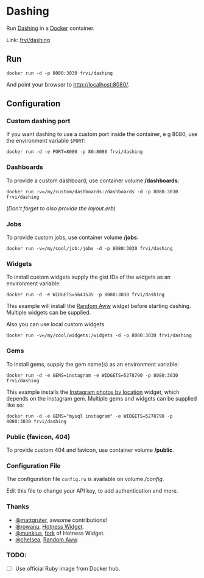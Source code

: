 # Dashing
Run [Dashing](http://dashing.io/) in a [Docker](http://docker.io/) container.

Link: [frvi/dashing](https://registry.hub.docker.com/u/frvi/dashing/)


## Run
```docker run -d -p 8080:3030 frvi/dashing```

And point your browser to [http://localhost:8080/](http://localhost:8080/).


## Configuration
### Custom dashing port
If you want dashing to use a custom port inside the container, e g 8080, use the environment variable `$PORT`:

```docker run -d -e PORT=8080 -p 80:8080 frvi/dashing```

### Dashboards
To provide a custom dashboard, use container volume **/dashboards**:

```docker run -v=/my/custom/dashboards:/dashboards -d -p 8080:3030 frvi/dashing```

(*Don't forget to also provide the layout.erb*)

### Jobs
To provide custom jobs, use container volume **/jobs**:

```docker run -v=/my/cool/job:/jobs -d -p 8080:3030 frvi/dashing```

### Widgets
To install custom widgets supply the gist IDs of the widgets as an environment variable:

```docker run -d -e WIDGETS=5641535 -p 8080:3030 frvi/dashing```

This example will install the [Random Aww](https://gist.github.com/chelsea/5641535) widget
before starting dashing. Multiple widgets can be supplied.

Also you can use local custom widgets

```docker run -v=/my/cool/widgets:/widgets -d -p 8080:3030 frvi/dashing```


### Gems
To install gems, supply the gem name(s) as an environment variable:

```docker run -d -e GEMS=instagram -e WIDGETS=5278790 -p 8080:3030 frvi/dashing```

This example installs the [Instagram photos by location](https://gist.github.com/mjamieson/5278790) widget,
which depends on the instagram gem. Multiple gems and widgets can be supplied like so:

```docker run -d -e GEMS="mysql instagram" -e WIDGETS=5278790 -p 8080:3030 frvi/dashing```

### Public (favicon, 404)
To provide custom 404 and favicon, use container volume **/public**.

### Configuration File
The configuration file ```config.ru``` is available on volume */config*.

Edit this file to change your API key, to add authentication and more.


### Thanks
- [@mattgruter](https://github.com/mattgruter), awsome contributions!
- [@rowanu](https://github.com/rowanu), [Hotness Widget](https://gist.github.com/rowanu/6246149).
- [@munkius](https://github.com/munkius), [fork](https://gist.github.com/munkius/9209839) of Hotness Widget.
- [@chelsea](https://github.com/chelsea), [Random Aww](https://gist.github.com/chelsea/5641535).

### TODO:
- [ ] Use official Ruby image from Docker hub.
